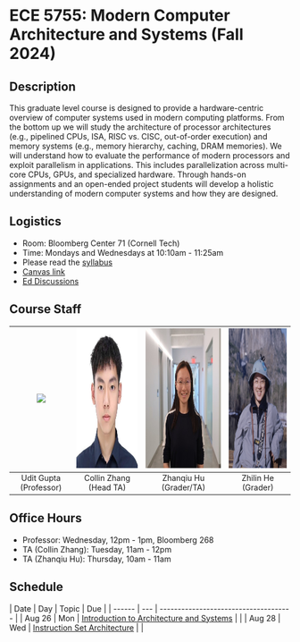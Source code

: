 # ECE 5755: Modern Computer Architecture and Systems (Fall 2024)


## Description

This graduate level course is designed to provide a hardware-centric overview
of computer systems used in modern computing platforms. From the bottom up we
will study the architecture of processor architectures (e.g., pipelined CPUs,
ISA, RISC vs. CISC, out-of-order execution) and memory systems (e.g., memory
hierarchy, caching, DRAM memories). We will understand how to evaluate the
performance of modern processors and exploit parallelism in applications. This
includes parallelization across multi-core CPUs, GPUs, and specialized
hardware. Through hands-on assignments and an open-ended project students will
develop a holistic understanding of modern computer systems and how they are
designed.

## Logistics

- Room: Bloomberg Center 71 (Cornell Tech)
- Time: Mondays and Wednesdays at 10:10am - 11:25am
- Please read the [syllabus](https://docs.google.com/document/d/1KOVxBbWcwsVbuoAC8NWIuc9fU-NF-6CvPUplaWrgDVk/edit)
- [Canvas link](https://canvas.cornell.edu/courses/67788)
- [Ed Discussions](https://edstem.org/us/join/uHMmF9)

## Course Staff


| <img src="https://ugupta.com/assets/images/uditgupta.jpeg" height="250"> | <img src="assets/images/collin.jpeg" height="250"> | <img src="assets/images/ZhanqiuHu.jpeg" height="250"> | <img src="assets/images/ZhilinHe.jpeg" height="250"> |
| :-------------:                                                          | :-------------:                                    | :-------------:                                       | :------------: |
| Udit Gupta (Professor)                                                   | Collin Zhang (Head TA)                             | Zhanqiu Hu (Grader/TA)                                | Zhilin He (Grader) |


## Office Hours

- Professor: Wednesday, 12pm - 1pm, Bloomberg 268
- TA (Collin Zhang): Tuesday, 11am - 12pm
- TA (Zhanqiu Hu): Thursday, 10am - 11am

## Schedule

| Date   | Day | Topic                                                                                                                                                                                  | Due |
| ------ | --- | -------------------------------------                                                                                                                                                  |
| Aug 26 | Mon | [Introduction to Architecture and Systems](https://docs.google.com/presentation/d/1C7ipAEQI2Jd8PVvROCqXL_wisniyxAa9/edit?usp=drive_link&ouid=103169723489519509705&rtpof=true&sd=true) |     |
| Aug 28 | Wed | [Instruction Set Architecture](https://docs.google.com/presentation/d/1W8znJ-litE9ozRRCUYS4QVWf6OcQ0qu2/edit?usp=drive_link&ouid=103169723489519509705&rtpof=true&sd=true)             |     |
